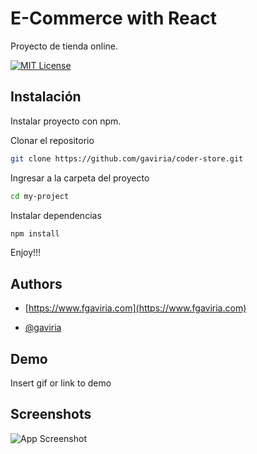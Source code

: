 # E-Commerce with React

Proyecto de tienda online.

[![MIT License](https://img.shields.io/badge/License-MIT-green.svg)](https://choosealicense.com/licenses/mit/)

## Instalación

Instalar proyecto con npm.

Clonar el repositorio

```bash
git clone https://github.com/gaviria/coder-store.git
```

Ingresar a la carpeta del proyecto

```bash
cd my-project
```

Instalar dependencias

```bash
npm install
```

Enjoy!!!

## Authors

-   [https://www.fgaviria.com](https://www.fgaviria.com)

-   [@gaviria](https://www.github.com/gaviria)

## Demo

Insert gif or link to demo

## Screenshots

![App Screenshot](https://via.placeholder.com/468x300?text=App+Screenshot+Here)
